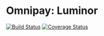 # Omnipay: Luminor

[![Build Status](https://travis-ci.org/arbory/omnipay-luminor.svg?branch=master)](https://travis-ci.org/arbory/omnipay-luminor)
[![Coverage Status](https://coveralls.io/repos/github/arbory/omnipay-luminor/badge.svg?branch=master)](https://coveralls.io/github/arbory/omnipay-luminor?branch=master)
